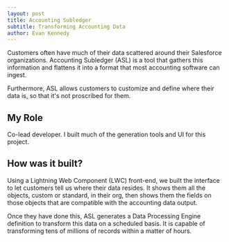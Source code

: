 ```yaml
---
layout: post
title: Accounting Subledger
subtitle: Transforming Accounting Data
author: Evan Kennedy
---
```


Customers often have much of their data scattered around their Salesforce organizations. Accounting Subledger (ASL) is a tool that gathers this information and flattens it into a format that most accounting software can ingest.

Furthermore, ASL allows customers to customize and define where their data is, so that it's not proscribed for them. 

## My Role

Co-lead developer. I built much of the generation tools and UI for this project.

## How was it built?

Using a Lightning Web Component (LWC) front-end, we built the interface to let customers tell us where their data resides. It shows them all the objects, custom or standard, in their org, then shows them the fields on those objects that are compatible with the accounting data output. 

Once they have done this, ASL generates a Data Processing Engine definition to transform this data on a scheduled basis. It is capable of transforming tens of millions of records within a matter of hours.